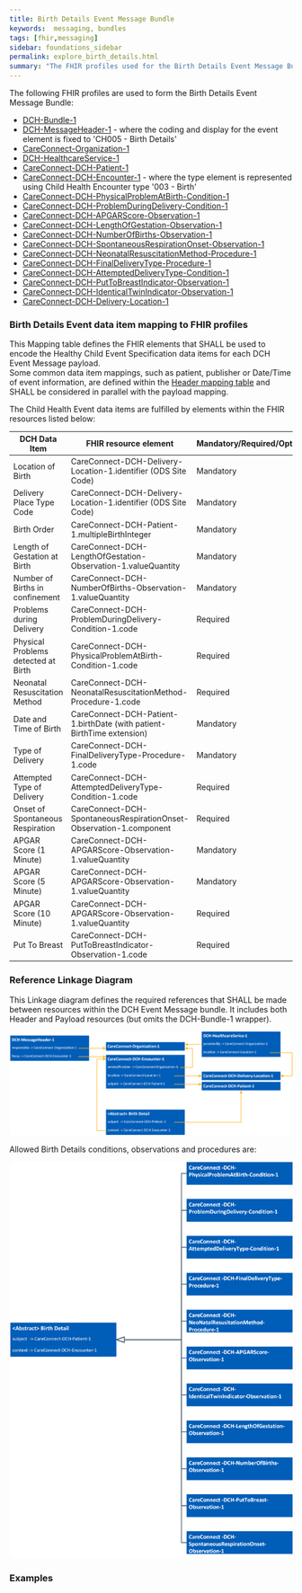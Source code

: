 ```yaml
---
title: Birth Details Event Message Bundle
keywords:  messaging, bundles
tags: [fhir,messaging]
sidebar: foundations_sidebar
permalink: explore_birth_details.html
summary: "The FHIR profiles used for the Birth Details Event Message Bundle"
---
```


The following FHIR profiles are used to form the Birth Details Event Message Bundle:

- [DCH-Bundle-1](https://fhir.nhs.uk/STU3/StructureDefinition/DCH-Bundle-1)
- [DCH-MessageHeader-1](https://fhir.nhs.uk/STU3/StructureDefinition/DCH-MessageHeader-1) - where the coding and display for the event element is fixed to 'CH005 - Birth Details'
- [CareConnect-Organization-1](https://fhir.hl7.org.uk/STU3/StructureDefinition/CareConnect-Organization-1)
- [DCH-HealthcareService-1](https://fhir.nhs.uk/STU3/StructureDefinition/DCH-HealthcareService-1)
- [CareConnect-DCH-Patient-1](https://fhir.nhs.uk/STU3/StructureDefinition/CareConnect-DCH-Patient-1)
- [CareConnect-DCH-Encounter-1](https://fhir.nhs.uk/STU3/StructureDefinition/CareConnect-DCH-Encounter-1) - where the type element is represented using Child Health Encounter type '003 - Birth'
- [CareConnect-DCH-PhysicalProblemAtBirth-Condition-1](https://fhir.nhs.uk/STU3/StructureDefinition/CareConnect-DCH-PhysicalProblemAtBirth-Condition-1)
- [CareConnect-DCH-ProblemDuringDelivery-Condition-1](https://fhir.nhs.uk/STU3/StructureDefinition/CareConnect-DCH-ProblemDuringDelivery-Condition-1)
- [CareConnect-DCH-APGARScore-Observation-1](https://fhir.nhs.uk/STU3/StructureDefinition/CareConnect-DCH-APGARScore-Observation-1)
- [CareConnect-DCH-LengthOfGestation-Observation-1](https://fhir.nhs.uk/STU3/StructureDefinition/CareConnect-DCH-LengthOfGestation-Observation-1)
- [CareConnect-DCH-NumberOfBirths-Observation-1](https://fhir.nhs.uk/STU3/StructureDefinition/CareConnect-DCH-NumberOfBirths-Observation-1)
- [CareConnect-DCH-SpontaneousRespirationOnset-Observation-1](https://fhir.nhs.uk/STU3/StructureDefinition/CareConnect-DCH-SpontaneousRespirationOnset-Observation-1)
- [CareConnect-DCH-NeonatalResuscitationMethod-Procedure-1](https://fhir.nhs.uk/STU3/StructureDefinition/CareConnect-DCH-NeonatalResuscitationMethod-Procedure-1)
- [CareConnect-DCH-FinalDeliveryType-Procedure-1](https://fhir.nhs.uk/STU3/StructureDefinition/CareConnect-DCH-FinalDeliveryType-Procedure-1)
- [CareConnect-DCH-AttemptedDeliveryType-Condition-1](https://fhir.nhs.uk/STU3/StructureDefinition/CareConnect-DCH-AttemptedDeliveryType-Condition-1)
- [CareConnect-DCH-PutToBreastIndicator-Observation-1](https://fhir.nhs.uk/STU3/StructureDefinition/CareConnect-DCH-PutToBreastIndicator-Observation-1)
- [CareConnect-DCH-IdenticalTwinIndicator-Observation-1](https://fhir.nhs.uk/STU3/StructureDefinition/CareConnect-DCH-IdenticalTwinIndicator-Observation-1)
- [CareConnect-DCH-Delivery-Location-1](https://fhir.nhs.uk/STU3/StructureDefinition/CareConnect-DCH-Delivery-Location-1)

### Birth Details Event data item mapping to FHIR profiles ###

This Mapping table defines the FHIR elements that SHALL be used to encode the Healthy Child Event Specification data items for each DCH Event Message payload.  
Some common data item mappings, such as patient, publisher or Date/Time of event information, are defined within the [Header mapping table](../explore_event_header_design.html) and SHALL be considered in parallel with the payload mapping.

The Child Health Event data items are fulfilled by elements within the FHIR resources listed below:

| DCH Data Item                       | FHIR resource element                                                   | Mandatory/Required/Optional |
|-------------------------------------|-------------------------------------------------------------------------|-----------------------------|
| Location of Birth                   | CareConnect-DCH-Delivery-Location-1.identifier (ODS Site Code)           | Mandatory                   |
| Delivery Place Type Code            | CareConnect-DCH-Delivery-Location-1.identifier (ODS Site Code)          | Mandatory                   |
| Birth Order                         | CareConnect-DCH-Patient-1.multipleBirthInteger                     | Mandatory                   |
| Length of Gestation at Birth        | CareConnect-DCH-LengthOfGestation-Observation-1.valueQuantity           | Mandatory                   |
| Number of Births in confinement     | CareConnect-DCH-NumberOfBirths-Observation-1.valueQuantity                  | Mandatory                    |
| Problems during Delivery            | CareConnect-DCH-ProblemDuringDelivery-Condition-1.code                          | Required                    |
| Physical Problems detected at Birth | CareConnect-DCH-PhysicalProblemAtBirth-Condition-1.code            | Required                    |
| Neonatal Resuscitation Method       | CareConnect-DCH-NeonatalResuscitationMethod-Procedure-1.code                           | Required                 |
| Date and Time of Birth              | CareConnect-DCH-Patient-1.birthDate (with patient-BirthTime extension)                           | Mandatory                 |
| Type of Delivery                    | CareConnect-DCH-FinalDeliveryType-Procedure-1.code   | Mandatory                    |
| Attempted Type of Delivery          | CareConnect-DCH-AttemptedDeliveryType-Condition-1.code   | Required                    |
| Onset of Spontaneous Respiration    | CareConnect-DCH-SpontaneousRespirationOnset-Observation-1.component  | Required                    |
| APGAR Score (1 Minute)              | CareConnect-DCH-APGARScore-Observation-1.valueQuantity                 | Mandatory                   |
| APGAR Score (5 Minute)              | CareConnect-DCH-APGARScore-Observation-1.valueQuantity                  | Mandatory                   |
| APGAR Score (10 Minute)             | CareConnect-DCH-APGARScore-Observation-1.valueQuantity                | Required                    |
| Put To Breast                       | CareConnect-DCH-PutToBreastIndicator-Observation-1.code                  | Required                    |

### Reference Linkage Diagram ###

This Linkage diagram defines the required references that SHALL be made between resources within the DCH Event Message bundle. It includes both Header and Payload resources (but omits the DCH-Bundle-1 wrapper).

<img src="images/explore/BirthDetails1.png">

Allowed Birth Details conditions, observations and procedures are: 

<img src="images/explore/BirthDetails2.png">

### Examples ###

<script src="https://gist.github.com/IOPS-DEV/20d86f149c4bf1abae4ec53bbd60b883.js"></script>

<script src="https://gist.github.com/IOPS-DEV/113951f86f8db0eae46433cdfe46481e.js"></script>